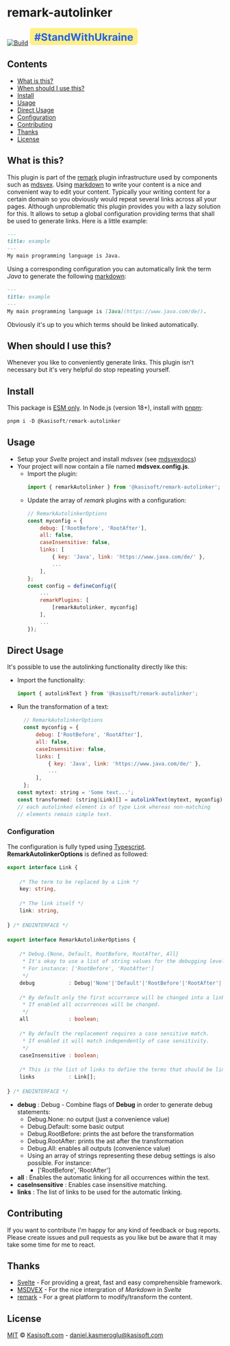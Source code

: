 # remark-autolinker

[![Build][build-badge]][build]
[![StandWithUkraine][ukraine-svg]][ukraine-readme]

## Contents

* [What is this?](#what-is-this)
* [When should I use this?](#when-should-i-use-this)
* [Install](#install)
* [Usage](#usage)
* [Direct Usage](#direct-usage)
* [Configuration](#configuration)
* [Contributing](#contributing)
* [Thanks](#thanks)
* [License](#license)


## What is this?

This plugin is part of the [remark] plugin infrastructure used by components such as [mdsvex]. Using [markdown] to write your content is a nice and convenient way to edit your content.
Typically your writing content for a certain domain so you obviously would repeat several links across all your pages. Although unproblematic this plugin provides you with a lazy solution for this.
It allows to setup a global configuration providing terms that shall be used to generate links.
Here is a little example:


```markdown
---
title: example
---
My main programming language is Java.
```

Using a corresponding configuration you can automatically link the term _Java_ to generate the following [markdown]:

```markdown
---
title: example
---
My main programming language is [Java](https://www.java.com/de/).
```

Obviously it's up to you which terms should be linked automatically.


## When should I use this?

Whenever you like to conveniently generate links. This plugin isn't necessary but it's very helpful do stop repeating yourself.


## Install

This package is [ESM only][esmonly]. In Node.js (version 18+), install with [pnpm]:

```js
pnpm i -D @kasisoft/remark-autolinker
```


## Usage

* Setup your _Svelte_ project and install _mdsvex_ (see [mdsvexdocs])
* Your project will now contain a file named __mdsvex.config.js__.
    * Import the plugin:
        ```js
        import { remarkAutolinker } from '@kasisoft/remark-autolinker';
        ```
    * Update the array of _remark_ plugins with a configuration:
        ```js
        // RemarkAutolinkerOptions
        const myconfig = {
            debug: ['RootBefore', 'RootAfter'],
            all: false,
            caseInsensitive: false,
            links: [
                { key: 'Java', link: 'https://www.java.com/de/' },
                ...
            ],
        };
        const config = defineConfig({
            ...
            remarkPlugins: [
                [remarkAutolinker, myconfig]
            ],
            ...
        });
        ```


## Direct Usage

It's possible to use the autolinking functionality directly like this:

* Import the functionality:
  ```js
  import { autolinkText } from '@kasisoft/remark-autolinker';
  ```
* Run the transformation of a text:
  ```js
    // RemarkAutolinkerOptions
    const myconfig = {
        debug: ['RootBefore', 'RootAfter'],
        all: false,
        caseInsensitive: false,
        links: [
            { key: 'Java', link: 'https://www.java.com/de/' },
            ...
        ],
    };
  const mytext: string = 'Some text...';
  const transformed: (string|Link)[] = autolinkText(mytext, myconfig);
  // each autolinked element is of type Link whereas non-matching
  // elements remain simple text.
  ```


### Configuration

The configuration is fully typed using [Typescript].
__RemarkAutolinkerOptions__ is defined as followed:

```typescript
export interface Link {

    /* The term to be replaced by a Link */
    key: string,

    /* The link itself */
    link: string,

} /* ENDINTERFACE */

export interface RemarkAutolinkerOptions {

    /* Debug.{None, Default, RootBefore, RootAfter, All}
     * It's okay to use a list of string values for the debugging levels.
     * For instance: ['RootBefore', 'RootAfter']
     */
    debug           : Debug|'None'|'Default'|'RootBefore'|'RootAfter'|'All'|string[];

    /* By default only the first occurrance will be changed into a link.
     * If enabled all occurrences will be changed.
     */
    all             : boolean;

    /* By default the replacement requires a case sensitive match.
     * If enabled it will match independently of case sensitivity.
     */
    caseInsensitive : boolean;

    /* This is the list of links to define the terms that should be linked automatically. */
    links           : Link[];

} /* ENDINTERFACE */
```

* __debug__ : Debug - Combine flags of __Debug__ in order to generate debug statements:
  * Debug.None: no output (just a convenience value)
  * Debug.Default: some basic output
  * Debug.RootBefore: prints the ast before the transformation
  * Debug.RootAfter: prints the ast after the transformation
  * Debug.All: enables all outputs (convenience value)
  * Using an array of strings representing these debug settings is also possible. For instance:
    * ['RootBefore', 'RootAfter']
* __all__ : Enables the automatic linking for all occurrences within the text.
* __caseInsensitive__ : Enables case insensitive matching.
* __links__ : The list of links to be used for the automatic linking.


## Contributing

If you want to contribute I'm happy for any kind of feedback or bug reports.
Please create issues and pull requests as you like but be aware that it may take some time
for me to react.


## Thanks

* [Svelte] - For providing a great, fast and easy comprehensible framework.
* [MSDVEX][mdsvex] - For the nice intergration of _Markdown_ in _Svelte_
* [remark] - For a great platform to modify/transform the content.


## License

[MIT][license] © [Kasisoft.com](https://kasisoft.com) - <daniel.kasmeroglu@kasisoft.com>


<!-- Definitions -->

[build]: https://github.com/kasisoft/remark-autolinker/actions
[build-badge]: https://github.com/kasisoft/remark-autolinker/actions/workflows/remark-autolinker.yml/badge.svg

[esmonly]: https://gist.github.com/sindresorhus/a39789f98801d908bbc7ff3ecc99d99c
[license]: https://github.com/kasisoft/remark-autolinker/blob/main/license
[markdown]: https://markdown.de/
[mdsvex]: https://mdsvex.com
[mdsvexdocs]: https://mdsvex.com/docs
[pnpm]: https://pnpm.io/
[remark]: https://github.com/remarkjs
[svelte]: https://svelte.dev/
[typescript]: https://www.typescriptlang.org/

[ukraine-readme]: https://github.com/vshymanskyy/StandWithUkraine/blob/main/docs/README.md
[ukraine-svg]: https://raw.githubusercontent.com/vshymanskyy/StandWithUkraine/main/badges/StandWithUkraine.svg
